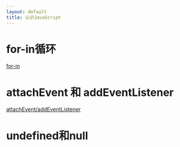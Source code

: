 ```yaml
---
layout: default
title: 认识JavaScript
---
```


# for-in循环

[for-in](http://www.nowamagic.net/librarys/veda/detail/1625)

# attachEvent 和 addEventListener

[attachEvent/addEventListener](http://blog.163.com/wangzhengquan85@126/blog/static/36082995201011812341235/)

# undefined和null